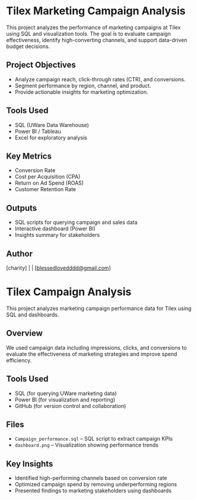 
# Tilex Marketing Campaign Analysis

This project analyzes the performance of marketing campaigns at Tilex using SQL and visualization tools. The goal is to evaluate campaign effectiveness, identify high-converting channels, and support data-driven budget decisions.

## Project Objectives
- Analyze campaign reach, click-through rates (CTR), and conversions.
- Segment performance by region, channel, and product.
- Provide actionable insights for marketing optimization.

## Tools Used
- SQL (UWare Data Warehouse)
- Power BI / Tableau
- Excel for exploratory analysis

## Key Metrics
- Conversion Rate
- Cost per Acquisition (CPA)
- Return on Ad Spend (ROAS)
- Customer Retention Rate

## Outputs
- SQL scripts for querying campaign and sales data
- Interactive dashboard (Power BI)
- Insights summary for stakeholders

## Author
[charity] |  | [blessedlovedddd@gmail.com]
# Tilex Campaign Analysis

This project analyzes marketing campaign performance data for Tilex using SQL and dashboards.

## Overview

We used campaign data including impressions, clicks, and conversions to evaluate the effectiveness of marketing strategies and improve spend efficiency.

## Tools Used

- SQL (for querying UWare marketing data)
- Power BI (for visualization and reporting)
- GitHub (for version control and collaboration)

## Files

- `Campaign_performance.sql` – SQL script to extract campaign KPIs
- `dashboard.png` – Visualization showing performance trends

## Key Insights

- Identified high-performing channels based on conversion rate
- Optimized campaign spend by removing underperforming regions
- Presented findings to marketing stakeholders using dashboards
